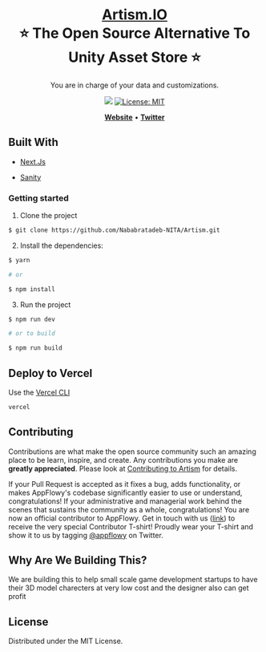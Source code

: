 <h1 align="center" style="border-bottom: none">
    <b>
        <a href="https://artism.vercel.app/">Artism.IO</a><br>
    </b>
    ⭐️  The Open Source Alternative To Unity Asset Store  ⭐️ <br>
</h1>

<p align="center">
You are in charge of your data and customizations.
</p>

<p align="center">
<a href="https://github.com/Nababratadeb-NITA/Artism"><img src="https://img.shields.io/github/forks/Nababratadeb-NITA/Artism.svg"></a>
<a href="https://opensource.org/licenses/MIT"><img src="https://img.shields.io/badge/license-MIT-purple.svg" alt="License: MIT"></a>

</p>

<p align="center">
    <a href="https://artism.vercel.app/"><b>Website</b></a> •
    <a href="https://twitter.com/NababrataNFT"><b>Twitter</b></a>
</p>

## Built With

* [Next.Js](https://nextjs.org/)

* [Sanity](https://www.sanity.io/)


### Getting started

1. Clone the project

```sh
$ git clone https://github.com/Nababratadeb-NITA/Artism.git
```

2. Install the dependencies:

```sh
$ yarn

# or

$ npm install
```

3. Run the project

```sh
$ npm run dev

# or to build

$ npm run build
```

## Deploy to Vercel

Use the [Vercel CLI](https://vercel.com/download)

```sh
vercel
```

## Contributing

Contributions are what make the open source community such an amazing place to be learn, inspire, and create. Any contributions you make are **greatly appreciated**. Please look at [Contributing to Artism](https://artism.vercel.app/) for details.

If your Pull Request is accepted as it fixes a bug, adds functionality, or makes AppFlowy's codebase significantly easier to use or understand, congratulations! If your administrative and managerial work behind the scenes that sustains the community as a whole, congratulations! You are now an official contributor to AppFlowy. Get in touch with us ([link](https://artism.vercel.app/)) to receive the very special Contributor T-shirt!
Proudly wear your T-shirt and show it to us by tagging [@appflowy](https://twitter.com/NababrataNFT) on Twitter.


<!-- ## Join the community to build AppFlowy together!
<a href="https://github.com/AppFlowy-IO/AppFlowy/graphs/contributors">
  <img src="https://contrib.rocks/image?repo=AppFlowy-IO/AppFlowy" />
</a> -->

## Why Are We Building This?

We are building this to help small scale game development startups to have their 3D model charecters at very low cost and the designer also can get profit 

## License

Distributed under the MIT License.
